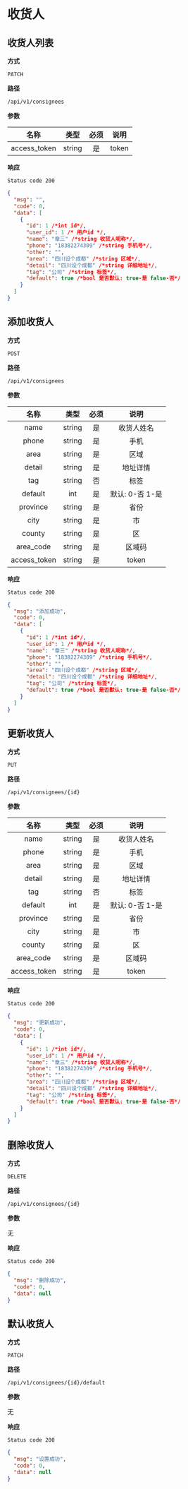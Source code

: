 # 收货人

## 收货人列表

**方式**

`PATCH`

**路径**

`/api/v1/consignees`

**参数**

|     名称     |  类型  | 必须 | 说明  |
| :----------: | :----: | :--: | :---: |
| access_token | string |  是  | token |

**响应**

`Status code 200`

```json
{
  "msg": "",
  "code": 0,
  "data": [
    {
      "id": 1 /*int id*/,
      "user_id": 1 /* 用户id */,
      "name": "章三" /*string 收货人呢称*/,
      "phone": "18382274309" /*string 手机号*/,
      "other": "",
      "area": "四川设个成都" /*string 区域*/,
      "detail": "四川设个成都" /*string 详细地址*/,
      "tag": "公司" /*string 标签*/,
      "default": true /*bool 是否默认: true-是 false-否*/
    }
  ]
}
```

## 添加收货人

**方式**

`POST`

**路径**

`/api/v1/consignees`

**参数**

|     名称     |  类型  | 必须 |      说明       |
| :----------: | :----: | :--: | :-------------: |
|     name     | string |  是  |   收货人姓名    |
|    phone     | string |  是  |      手机       |
|     area     | string |  是  |      区域       |
|    detail    | string |  是  |    地址详情     |
|     tag      | string |  否  |      标签       |
|   default    |  int   |  是  | 默认: 0-否 1-是 |
|   province   | string |  是  |      省份       |
|     city     | string |  是  |       市        |
|    county    | string |  是  |       区        |
|  area_code   | string |  是  |     区域码      |
| access_token | string |  是  |      token      |

**响应**

`Status code 200`

```json
{
  "msg": "添加成功",
  "code": 0,
  "data": [
    {
      "id": 1 /*int id*/,
      "user_id": 1 /* 用户id */,
      "name": "章三" /*string 收货人呢称*/,
      "phone": "18382274309" /*string 手机号*/,
      "other": "",
      "area": "四川设个成都" /*string 区域*/,
      "detail": "四川设个成都" /*string 详细地址*/,
      "tag": "公司" /*string 标签*/,
      "default": true /*bool 是否默认: true-是 false-否*/
    }
  ]
}
```

## 更新收货人

**方式**

`PUT`

**路径**

`/api/v1/consignees/{id}`

**参数**

|     名称     |  类型  | 必须 |      说明       |
| :----------: | :----: | :--: | :-------------: |
|     name     | string |  是  |   收货人姓名    |
|    phone     | string |  是  |      手机       |
|     area     | string |  是  |      区域       |
|    detail    | string |  是  |    地址详情     |
|     tag      | string |  否  |      标签       |
|   default    |  int   |  是  | 默认: 0-否 1-是 |
|   province   | string |  是  |      省份       |
|     city     | string |  是  |       市        |
|    county    | string |  是  |       区        |
|  area_code   | string |  是  |     区域码      |
| access_token | string |  是  |      token      |

**响应**

`Status code 200`

```json
{
  "msg": "更新成功",
  "code": 0,
  "data": [
    {
      "id": 1 /*int id*/,
      "user_id": 1 /* 用户id */,
      "name": "章三" /*string 收货人呢称*/,
      "phone": "18382274309" /*string 手机号*/,
      "other": "",
      "area": "四川设个成都" /*string 区域*/,
      "detail": "四川设个成都" /*string 详细地址*/,
      "tag": "公司" /*string 标签*/,
      "default": true /*bool 是否默认: true-是 false-否*/
    }
  ]
}
```

## 删除收货人

**方式**

`DELETE`

**路径**

`/api/v1/consignees/{id}`

**参数**

无

**响应**

`Status code 200`

```json
{
  "msg": "删除成功",
  "code": 0,
  "data": null
}
```

## 默认收货人

**方式**

`PATCH`

**路径**

`/api/v1/consignees/{id}/default`

**参数**

无

**响应**

`Status code 200`

```json
{
  "msg": "设置成功",
  "code": 0,
  "data": null
}
```
